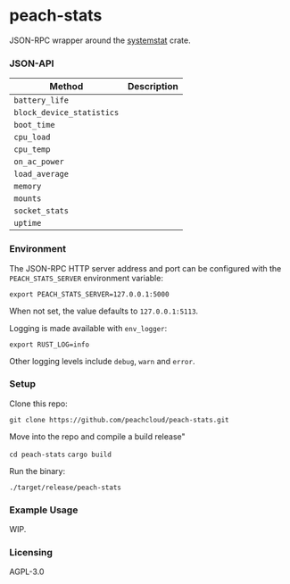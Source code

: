 # peach-stats

JSON-RPC wrapper around the [systemstat](https://crates.io/crates/systemstat) crate.

### JSON-API

| Method | Description |
| --- | --- |
| `battery_life` | |
| `block_device_statistics` | |
| `boot_time` | |
| `cpu_load` | |
| `cpu_temp` | |
| `on_ac_power` | |
| `load_average` | |
| `memory` | |
| `mounts` | |
| `socket_stats` | |
| `uptime` | |

### Environment

The JSON-RPC HTTP server address and port can be configured with the `PEACH_STATS_SERVER` environment variable:

`export PEACH_STATS_SERVER=127.0.0.1:5000`

When not set, the value defaults to `127.0.0.1:5113`.

Logging is made available with `env_logger`:

`export RUST_LOG=info`

Other logging levels include `debug`, `warn` and `error`.

### Setup

Clone this repo:

`git clone https://github.com/peachcloud/peach-stats.git`

Move into the repo and compile a build release"

`cd peach-stats`
`cargo build`

Run the binary:

`./target/release/peach-stats`

### Example Usage

WIP.

### Licensing

AGPL-3.0

